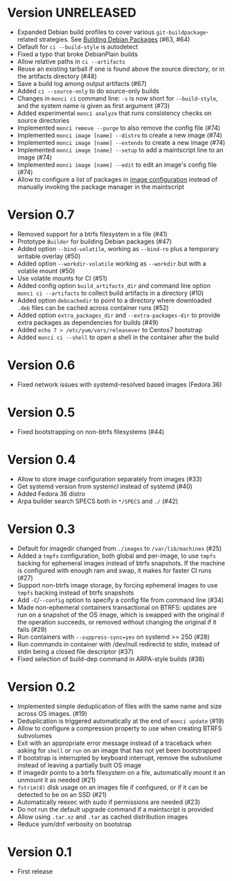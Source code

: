 # Version UNRELEASED

* Expanded Debian build profiles to cover various `git-buildpackage`-related
  strategies. See [Building Debian Packages](doc/build-debian.md) (#63, #64)
* Default for `ci --build-style` is autodetect
* Fixed a typo that broke DebianPlain builds
* Allow relative paths in `ci --artifacts`
* Reuse an existing tarball if one is found above the source directory, or in
  the artifacts directory (#48)
* Save a build log among output artifacts (#67)
* Added `ci --source-only` to do source-only builds
* Changes in `monci ci` command line: `-s` is now short for `--build-style`,
  and the system name is given as first argument (#73)
* Added experimental `monci analyze` that runs consistency checks on source
  directories
* Implemented `monci remove --purge` to also remove the config file (#74)
* Implemented `monci image [name] --distro` to create a new image (#74)
* Implemented `monci image [name] --extends` to create a new image (#74)
* Implemented `monci image [name] --setup` to add a maintscript line to an image (#74)
* Implemented `monci image [name] --edit` to edit an image's config file (#74)
* Allow to configure a list of packages in [image configuration](doc/image-config.md)
  instead of manually invoking the package manager in the maintscript

# Version 0.7

* Removed support for a btrfs filesystem in a file (#41)
* Prototype `Builder` for building Debian packages (#47)
* Added option `--bind-volatile`, working as `--bind-ro` plus a temporary
  writable overlay (#50)
* Added option `--workdir-volatile` working as `--workdir` but with a volatile
  mount (#50)
* Use volatile mounts for CI (#51)
* Added config option `build_artifacts_dir` and command line option `monci ci
  --artifacts` to collect build artifacts in a directory (#10)
* Added option `debcachedir` to point to a directory where downloaded `.deb`
  files can be cached across container runs (#52)
* Added option `extra_packages_dir` and `--extra-packages-dir` to provide extra
  packages as dependencies for builds (#49)
* Added `echo 7 > /etc/yum/vars/releasever` to Centos7 bootstrap
* Added `monci ci --shell` to open a shell in the container after the build

# Version 0.6

* Fixed network issues with systemd-resolved based images (Fedora 36)

# Version 0.5

* Fixed bootstrapping on non-btrfs filesystems (#44)

# Version 0.4

* Allow to store image configuration separately from images (#33)
* Get systemd version from systemcl instead of systemd (#40)
* Added Fedora 36 distro
* Arpa builder search SPECS both in `*/SPECS` and `./` (#42)

# Version 0.3

* Default for imagedir changed from `./images` to `/var/lib/machines` (#25)
* Added a `tmpfs` configuration, both global and per-image, to use `tmpfs`
  backing for ephemeral images instead of btrfs snapshots. If the machine is
  configured with enough ram and swap, it makes for faster CI runs (#27)
* Support non-btrfs image storage, by forcing ephemeral images to use `tmpfs`
  backing instead of btrfs snapshots
* Add `-C`/`--config` option to specify a config file from command line (#34)
* Made non-ephemeral containers transactional on BTRFS: updates are run on a
  snapshot of the OS image, which is swapped with the original if the operation
  succeeds, or removed without changing the original if it fails (#29)
* Run containers with `--suppress-sync=yes` on systemd >= 250 (#28)
* Run commands in container with /dev/null redirectd to stdin, instead of stdin
  being a closed file descriptor (#37)
* Fixed selection of build-dep command in ARPA-style builds (#38)

# Version 0.2

* Implemented simple deduplication of files with the same name and size across
  OS images. (#19)
* Deduplication is triggered automatically at the end of `monci update` (#19)
* Allow to configure a compression property to use when creating BTRFS
  subvolumes
* Exit with an appropriate error message instead of a traceback when asking for
  `shell` or `run` on an image that has not yet been bootstrapped
* If bootstrap is interrupted by keyboard interrupt, remove the subvolume
  instead of leaving a partially built OS image
* If imagedir points to a btrfs filesystem on a file, automatically mount it an
  unmount it as needed (#21)
* `fstrim(8)` disk usage on an images file if configured, or if it can be
  detected to be on an SSD (#21)
* Automatically reexec with sudo if permissions are needed (#23)
* Do not run the default upgrade command if a maintscript is provided
* Allow using `.tar.xz` and `.tar` as cached distribution images
* Reduce yum/dnf verbosity on bootstrap

# Version 0.1

* First release
